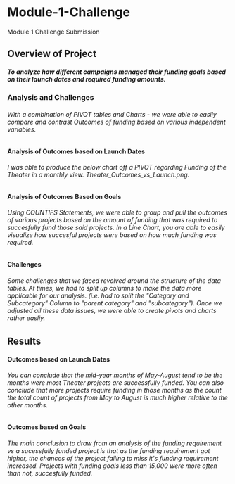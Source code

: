 # Module-1-Challenge
Module 1 Challenge Submission

## Overview of Project
##### To analyze how different campaigns managed their funding goals based on their launch dates and required funding amounts.

### Analysis and Challenges

###### With a combination of PIVOT tables and Charts - we were able to easily compare and contrast Outcomes of funding based on various independent variables. 

#### Analysis of Outcomes based on Launch Dates

###### I was able to produce the below chart off a PIVOT regarding Funding of the Theater in a monthly view. Theater_Outcomes_vs_Launch.png. 

#### Analysis of Outcomes Based on Goals

###### Using COUNTIFS Statements, we were able to group and pull the outcomes of various projects based on the amount of funding that was required to succesfully fund those said projects. In a Line Chart, you are able to easily visualize how succesful projects were based on how much funding was required.


#### Challenges

###### Some challenges that we faced revolved around the structure of the data tables. At times, we had to split up columns to make the data more applicable for our analysis. (i.e. had to split the "Category and Subcategory" Column to "parent category" and "subcategory"). Once we adjusted all these data issues, we were able to create pivots and charts rather easliy.


## Results

#### Outcomes based on Launch Dates

###### You can conclude that the mid-year months of May-August tend to be the months were most Theater projects are successfully funded. You can also conclude that more projects require funding in those months as the count the total count of projects from May to August is much higher relative to the other months.


#### Outcomes based on Goals

###### The main conclusion to draw from an analysis of the funding requirement vs a sucessfully funded project is that as the funding requirement got higher, the chances of the project failing to miss it's funding requirement increased. Projects with funding goals less than 15,000 were more often than not, succesfully funded.

